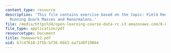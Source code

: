 ```yaml
---
content_type: resource
description: 'This file contains exercise based on the topic: Field Redefinitions,
  Running Quark Masses and Renormalons.'
file: /media/https%3A/open-learning-course-data-rc.s3.amazonaws.com/8-851-strong-interactions-effective-field-theories-of-qcd-spring-2006/b7c476182f5bbf3666b3ea71d0f19864_homework2.pdf
file_type: application/pdf
resourcetype: Document
title: homework2.pdf
uid: b7c47618-2f5b-bf36-66b3-ea71d0f19864
---
```

